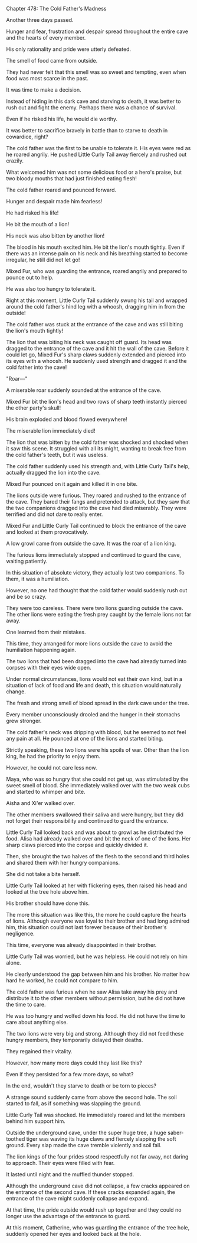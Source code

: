Chapter 478: The Cold Father's Madness

Another three days passed.

Hunger and fear, frustration and despair spread throughout the entire cave and the hearts of every member.

His only rationality and pride were utterly defeated.

The smell of food came from outside.

They had never felt that this smell was so sweet and tempting, even when food was most scarce in the past.

It was time to make a decision.

Instead of hiding in this dark cave and starving to death, it was better to rush out and fight the enemy. Perhaps there was a chance of survival.

Even if he risked his life, he would die worthy.

It was better to sacrifice bravely in battle than to starve to death in cowardice, right?

The cold father was the first to be unable to tolerate it. His eyes were red as he roared angrily. He pushed Little Curly Tail away fiercely and rushed out crazily.

What welcomed him was not some delicious food or a hero's praise, but two bloody mouths that had just finished eating flesh\!

The cold father roared and pounced forward.

Hunger and despair made him fearless\!

He had risked his life\!

He bit the mouth of a lion\!

His neck was also bitten by another lion\!

The blood in his mouth excited him. He bit the lion's mouth tightly. Even if there was an intense pain on his neck and his breathing started to become irregular, he still did not let go\!

Mixed Fur, who was guarding the entrance, roared angrily and prepared to pounce out to help.

He was also too hungry to tolerate it.

Right at this moment, Little Curly Tail suddenly swung his tail and wrapped around the cold father's hind leg with a whoosh, dragging him in from the outside\!

The cold father was stuck at the entrance of the cave and was still biting the lion's mouth tightly\!

The lion that was biting his neck was caught off guard. Its head was dragged to the entrance of the cave and it hit the wall of the cave. Before it could let go, Mixed Fur's sharp claws suddenly extended and pierced into its eyes with a whoosh. He suddenly used strength and dragged it and the cold father into the cave\!

"Roar—"

A miserable roar suddenly sounded at the entrance of the cave.

Mixed Fur bit the lion's head and two rows of sharp teeth instantly pierced the other party's skull\!

His brain exploded and blood flowed everywhere\!

The miserable lion immediately died\!

The lion that was bitten by the cold father was shocked and shocked when it saw this scene. It struggled with all its might, wanting to break free from the cold father's teeth, but it was useless.

The cold father suddenly used his strength and, with Little Curly Tail's help, actually dragged the lion into the cave.

Mixed Fur pounced on it again and killed it in one bite.

The lions outside were furious. They roared and rushed to the entrance of the cave. They bared their fangs and pretended to attack, but they saw that the two companions dragged into the cave had died miserably. They were terrified and did not dare to really enter.

Mixed Fur and Little Curly Tail continued to block the entrance of the cave and looked at them provocatively.

A low growl came from outside the cave. It was the roar of a lion king.

The furious lions immediately stopped and continued to guard the cave, waiting patiently.

In this situation of absolute victory, they actually lost two companions. To them, it was a humiliation.

However, no one had thought that the cold father would suddenly rush out and be so crazy.

They were too careless. There were two lions guarding outside the cave. The other lions were eating the fresh prey caught by the female lions not far away.

One learned from their mistakes.

This time, they arranged for more lions outside the cave to avoid the humiliation happening again.

The two lions that had been dragged into the cave had already turned into corpses with their eyes wide open.

Under normal circumstances, lions would not eat their own kind, but in a situation of lack of food and life and death, this situation would naturally change.

The fresh and strong smell of blood spread in the dark cave under the tree.

Every member unconsciously drooled and the hunger in their stomachs grew stronger.

The cold father's neck was dripping with blood, but he seemed to not feel any pain at all. He pounced at one of the lions and started biting.

Strictly speaking, these two lions were his spoils of war. Other than the lion king, he had the priority to enjoy them.

However, he could not care less now.

Maya, who was so hungry that she could not get up, was stimulated by the sweet smell of blood. She immediately walked over with the two weak cubs and started to whimper and bite.

Aisha and Xi'er walked over.

The other members swallowed their saliva and were hungry, but they did not forget their responsibility and continued to guard the entrance.

Little Curly Tail looked back and was about to growl as he distributed the food. Alisa had already walked over and bit the neck of one of the lions. Her sharp claws pierced into the corpse and quickly divided it.

Then, she brought the two halves of the flesh to the second and third holes and shared them with her hungry companions.

She did not take a bite herself.

Little Curly Tail looked at her with flickering eyes, then raised his head and looked at the tree hole above him.

His brother should have done this.

The more this situation was like this, the more he could capture the hearts of lions. Although everyone was loyal to their brother and had long admired him, this situation could not last forever because of their brother's negligence.

This time, everyone was already disappointed in their brother.

Little Curly Tail was worried, but he was helpless. He could not rely on him alone.

He clearly understood the gap between him and his brother. No matter how hard he worked, he could not compare to him.

The cold father was furious when he saw Alisa take away his prey and distribute it to the other members without permission, but he did not have the time to care.

He was too hungry and wolfed down his food. He did not have the time to care about anything else.

The two lions were very big and strong. Although they did not feed these hungry members, they temporarily delayed their deaths.

They regained their vitality.

However, how many more days could they last like this?

Even if they persisted for a few more days, so what?

In the end, wouldn't they starve to death or be torn to pieces?

A strange sound suddenly came from above the second hole. The soil started to fall, as if something was slapping the ground.

Little Curly Tail was shocked. He immediately roared and let the members behind him support him.

Outside the underground cave, under the super huge tree, a huge saber-toothed tiger was waving its huge claws and fiercely slapping the soft ground. Every slap made the cave tremble violently and soil fall.

The lion kings of the four prides stood respectfully not far away, not daring to approach. Their eyes were filled with fear.

It lasted until night and the muffled thunder stopped.

Although the underground cave did not collapse, a few cracks appeared on the entrance of the second cave. If these cracks expanded again, the entrance of the cave might suddenly collapse and expand.

At that time, the pride outside would rush up together and they could no longer use the advantage of the entrance to guard.

At this moment, Catherine, who was guarding the entrance of the tree hole, suddenly opened her eyes and looked back at the hole.